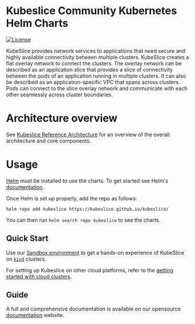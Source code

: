 # Kubeslice Community Kubernetes Helm Charts

[![License](https://img.shields.io/badge/License-Apache%202.0-blue.svg)](https://opensource.org/licenses/Apache-2.0)

KubeSlice provides network services to applications that need secure and highly available connectivity between multiple clusters. KubeSlice creates a flat overlay network to connect the clusters. The overlay network can be described as an application slice that provides a slice of connectivity between the pods of an application running in multiple clusters. It can also be described as an application-specific VPC that spans across clusters. Pods can connect to the slice overlay network and communicate with each other seamlessly across cluster boundaries.

# Architecture overview
See [Kubeslice Reference Architecture](https://kubeslice.io/documentation/open-source/0.5.0/architecture) for an overview of the overall architecture and core components.

# Usage

[Helm](https://helm.sh) must be installed to use the charts. To get started see Helm's [documentation](https://helm.sh/docs/).

Once Helm is set up properly, add the repo as follows:

```console
helm repo add kubeslice https://kubeslice.github.io/kubeslice/
```

You can then run `helm search repo kubeslice` to see the charts.


Quick Start
---

Use our [Sandbox environment](https://kubeslice.io/documentation/open-source/0.5.0/) to get a hands-on experience of KubeSlice on  [`kind`](https://kind.sigs.k8s.io/) clusters.

For setting up Kubeslice on other cloud platforms, refer to the [getting started with cloud clusters](https://kubeslice.io/documentation/open-source/0.5.0/cloud-cluster-quick-start).

Guide
---
A full and comprehensive documentation is available on our opensource [documentation](https://kubeslice.io/documentation/open-source/0.5.0/) website.
